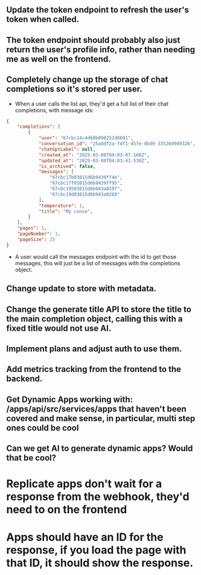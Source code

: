 ## Update the token endpoint to refresh the user's token when called.

## The token endpoint should probably also just return the user's profile info, rather than needing me as well on the frontend.

## Completely change up the storage of chat completions so it's stored per user.

- When a user calls the list api, they'd get a full list of their chat completions, with message ids:

```json
{
    "completions": [
        {
            "user": "67cbc14c4d60b090252d8691",
            "conversation_id": "25a4df2a-fdf1-457e-8bd9-33520d9d9326",
            "chatGptLabel": null,
            "created_at": "2025-03-08T04:03:07.160Z",
            "updated_at": "2025-03-08T04:03:43.530Z",
            "is_archived": false,
            "messages": [
                "67cbc17b03815d6b9439ff4e",
                "67cbc17f03815d6b9439ff95",
                "67cbc19503815d6b943a0197",
                "67cbc19d03815d6b943a0269"
            ],
            "temperature": 1,
            "title": "My convo",
        }
    ],
    "pages": 1,
    "pageNumber": 1,
    "pageSize": 25
}
```

- A user would call the messages endpoint with the id to get those messages, this will just be a list of messages with the completions object.

## Change update to store with metadata.

## Change the generate title API to store the title to the main completion object, calling this with a fixed title would not use AI.

## Implement plans and adjust auth to use them.

## Add metrics tracking from the frontend to the backend.

## Get Dynamic Apps working with: /apps/api/src/services/apps that haven't been covered and make sense, in particular, multi step ones could be cool

## Can we get AI to generate dynamic apps? Would that be cool?

# Replicate apps don't wait for a response from the webhook, they'd need to on the frontend

# Apps should have an ID for the response, if you load the page with that ID, it should show the response.